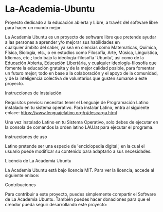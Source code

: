 # La-Academia-Ubuntu
Proyecto dedicado a la educación abierta y Libre, a travéz del software libre para hacer un mundo mejor.


La Academia Ubuntu es un proyecto de software libre que pretende ayudar a las personas a aprender y/o mejorar sus habilidades en         
cualquier ámbito del saber, ya sea en ciencias como Matematicas, Química, Física, Biologia, etc., o en estudios como Filosofía, Arte,
Música, Linguística, Idiomas, etc.; todo bajo la ideología-filosofía 'Ubuntu', así como de la Educación Abierta, Educación Libertária, y
cualquier ideología-filosofía que fomente la educación gratuita y de la mejor calidad posible, para fomentar un futuro mejor; todo en
base a la colaboración y el apoyo de la comunidad, y de la inteligencia colectiva de voluntarios que gusten sumarse a este proyecto.


Instrucciones de Instalación

Requisitos previos: necesitas tener el Lenguaje de Programación Latino instalado en tu sistema operativo.
Para instalar Latino, entra al siguiente enlace: https://www.lenguajelatino.org/p/descarga.html

Una vez instalado Latino en tu Sistema Operativo, solo debes de ejecutar en la consola de comandos la orden latino LAU.lat
para ejecutar el programa.


Instrucciones de uso

Latino pretende ser una especie de 'enciclopedia digital', en la cual el usuario puede modificar su contenido para adaptarlo a sus necesidades.

Licencia de La Academia Ubuntu

La Academia Ubuntu está bajo licencia MIT. Para ver la licencia, accede al siguiente enlace:

Contribuciones

Para contribuir a este proyecto, puedes simplemente compartir el Software de La Academia Ubuntu.
También puedes  hacer donaciones para que el creador pueda seguir desarrollando este proyecto:


